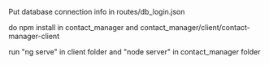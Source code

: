 Put database connection info in routes/db_login.json

do npm install in contact_manager and contact_manager/client/contact-manager-client

run "ng serve" in client folder and "node server" in contact_manager folder
